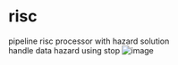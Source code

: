 # risc
pipeline risc processor with hazard solution
<br> handle data hazard using stop
![image](https://github.com/hihio112/risc/assets/42515992/2cad1296-a9b0-4496-a57b-546022db311b)
